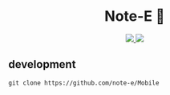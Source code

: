 <h1 align="center"> Note-E 📝 </h1>

<p align="center">

  <a href="https://github.com/note-e/Mobile/issues">
    <img src="https://img.shields.io/badge/contributions-welcome-brightgreen.svg?style=flat">
  </a>

  <a href="http://hits.dwyl.io/note-e/Mobile">
    <img src="http://hits.dwyl.io/note-e/Mobile.svg">
  </a>

</p>

## development

```shell
git clone https://github.com/note-e/Mobile
```
